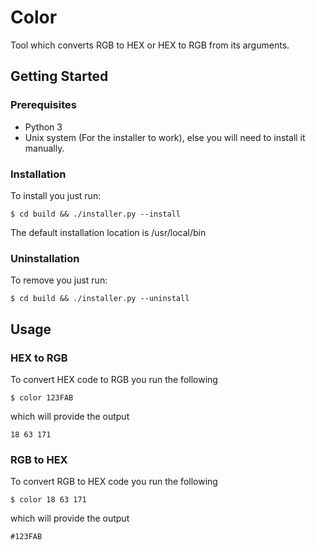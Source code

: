 # Color

Tool which converts RGB to HEX or HEX to RGB from its arguments. 

## Getting Started

### Prerequisites

* Python 3
* Unix system (For the installer to work), else you will need to install it manually.

### Installation

To install you just run:

```
$ cd build && ./installer.py --install
```

The default installation location is /usr/local/bin

### Uninstallation

To remove you just run:

```
$ cd build && ./installer.py --uninstall
```

## Usage

### HEX to RGB

To convert HEX code to RGB you run the following

```
$ color 123FAB
```

which will provide the output

```
18 63 171
```

### RGB to HEX

To convert RGB to HEX code you run the following

```
$ color 18 63 171
```

which will provide the output

```
#123FAB
```

